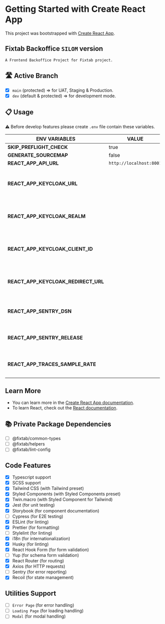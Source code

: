 # Getting Started with Create React App

This project was bootstrapped with [Create React App](https://github.com/facebook/create-react-app).

## Fixtab Backoffice `SILOM` version

```text
A Frontend Backoffice Project for Fixtab project.
```

## 🛣 Active Branch

- [x] `main` (protected) => for UAT, Staging & Production.
- [x] `dev` (default & protected) => for development mode.

## 📋 Usage

⚠ Before develop features please create `.env` file contain these variables.

| ENV VARIABLES                       | VALUE                   | type      | REMARK                              |
| ----------------------------------- | ----------------------- | --------- | ----------------------------------- |
| **SKIP_PREFLIGHT_CHECK**            | true                    | `public`  |                                     |
| **GENERATE_SOURCEMAP**              | false                   | `public`  |                                     |
| **REACT_APP_API_URL**               | `http://localhost:8001` | `public`  |                                     |
| **REACT_APP_KEYCLOAK_URL**          |                         | `private` | Please contact someone in your team |
| **REACT_APP_KEYCLOAK_REALM**        |                         | `private` | Please contact someone in your team |
| **REACT_APP_KEYCLOAK_CLIENT_ID**    |                         | `private` | Please contact someone in your team |
| **REACT_APP_KEYCLOAK_REDIRECT_URL** |                         | `private` | Please contact someone in your team |
| **REACT_APP_SENTRY_DSN**            |                         | `private` | Please contact team lead            |
| **REACT_APP_SENTRY_RELEASE**        |                         | `private` | Please contact team lead            |
| **REACT_APP_TRACES_SAMPLE_RATE**    |                         | `private` | Please contact team lead            |

## Learn More

- You can learn more in the [Create React App documentation](https://facebook.github.io/create-react-app/docs/getting-started).
- To learn React, check out the [React documentation](https://reactjs.org/).

## 📚 Private Package Dependencies

- [ ] @fixtab/common-types
- [ ] @fixtab/helpers
- [ ] @fixtab/lint-config

## Code Features

- [x] Typescript support
- [x] SCSS support
- [x] Tailwind CSS (with Tailwind preset)
- [x] Styled Components (with Styled Components preset)
- [x] Twin.macro (with Styled Component for Tailwind)
- [x] Jest (for unit testing)
- [x] Storybook (for component documentation)
- [ ] Cypress (for E2E testing)
- [x] ESLint (for linting)
- [x] Prettier (for formatting)
- [ ] Stylelint (for linting)
- [x] i18n (for internationalization)
- [x] Husky (for linting)
- [x] React Hook Form (for form validation)
- [ ] Yup (for schema form validation)
- [x] React Router (for routing)
- [x] Axios (for HTTP requests)
- [ ] Sentry (for error reporting)
- [x] Recoil (for state management)

## Utilities Support

- [ ] `Error Page` (for error handling)
- [ ] `Loading Page` (for loading handling)
- [ ] `Modal` (for modal handling)
